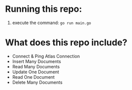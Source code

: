 # Running this repo:
1. execute the command: `go run main.go`


# What does this repo include?
- Connect & Ping Atlas Connection
- Insert Many Documents
- Read Many Documents
- Update One Document
- Read One Document
- Delete Many Documents